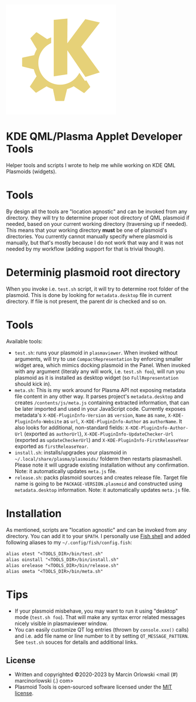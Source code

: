![Logo](img/logo.png)

# KDE QML/Plasma Applet Developer Tools #

Helper tools and scripts I wrote to help me while working on KDE QML Plasmoids (widgets).

# Tools #

By design all the tools are "location agnostic" and can be invoked from any directory.
they will try to determine proper root directory of QML plasmoid if needed, based on
your current working directory (traversing up if needed). This means that your working
directory **must** be one of plasmoid's directories. You currently cannot manually
specify where plasmoid is manually, but that's mostly because I do not work that way
and it was not needed by my workflow (adding support for that is trivial though).

# Determinig plasmoid root directory #

When you invoke i.e. `test.sh` script, it will try to determine root folder of the plasmoid.
This is done by looking for `metadata.desktop` file in current directory. If file is not
present, the parent dir is checked and so on.

# Tools #

Available tools:

* `test.sh`: runs your plasmoid in `plasmaviewer`. When invoked without arguments,
  will try to use `CompactRepresentation` by enforcing smaller widget area, which
  mimics docking plasmoid in the Panel. When invoked with any argument (literaly
  any will work, i.e. `test.sh foo`), will run you plasmoid as it is installed as
  desktop widget (so `FullRepresentation` should kick in).
* `meta.sh`: This is my work around for Plasma API not exposing metadata file content
  in any other way. It parses project's `metadata.desktop` and creates `/contents/js/meta.js`
  containing extracted information, that can be later imported and used in your JavaScript
  code. Currently exposes metadata's `X-KDE-PluginInfo-Version` as `version`,
  `Name` as `name`, `X-KDE-PluginInfo-Website` as `url`, `X-KDE-PluginInfo-Author` as `authorName`.
  It also looks for additional, non-standard fields: `X-KDE-PluginInfo-Author-Url` (exported
  as `authorUrl`), `X-KDE-PluginInfo-UpdateChecker-Url` (exported as `updateCheckerUrl`) and
  `X-KDE-PluginInfo-FirstReleaseYear` exported as `firstReleaseYear`.
* `install.sh`: installs/upgrades your plasmoid in `~/.local/share/plasma/plasmoids/`
  folderm then restarts plasmashell. Please note it will upgrade existing installation
  without any confirmation. Note: it automatically updates `meta.js` file.
* `release.sh`: packs plasmoid sources and creates release file. Target file name is
  going to be `PACKAGE-VERSION.plasmoid` and  constructed using `metadata.desktop` information.
  Note: it automatically updates `meta.js` file.


# Installation #

As mentioned, scripts are "location agnostic" and can be invoked from any directory.
You can add it to your `$PATH`. I personally use [Fish shell](https://fishshell.com/)
and added following aliases to my `~/.config/fish/config.fish`:

```
alias otest "<TOOLS_DIR>/bin/test.sh"
alias oinstall "<TOOLS_DIR>/bin/install.sh"
alias orelease "<TOOLS_DIR>/bin/release.sh"
alias ometa "<TOOLS_DIR>/bin/meta.sh"
```

# Tips #

* If your plasmoid misbehave, you may want to run it using "desktop" mode (`test.sh foo`).
  That will make any syntax error related messages nicely visible in plasmaviewer window.
* You can easily customize QT log entries (thrown by `console.xxx()` calls) and i.e.
  add file name or line number to it by setting `QT_MESSAGE_PATTERN`. See `test.sh` souces
  for details and additional links.

## License ##

* Written and copyrighted &copy;2020-2023 by Marcin Orlowski <mail (#) marcinorlowski (.) com>
* Plasmoid Tools is open-sourced software licensed under the [MIT license](http://opensource.org/licenses/MIT).
